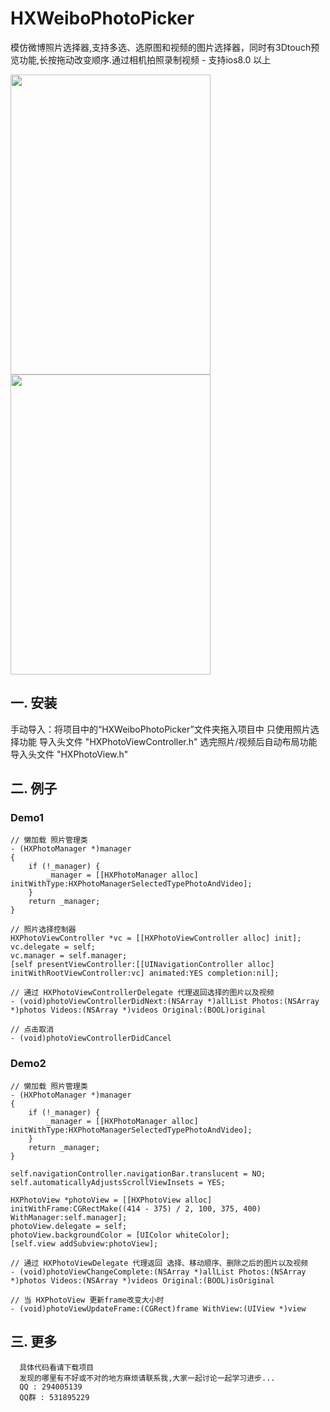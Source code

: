 # HXWeiboPhotoPicker

   模仿微博照片选择器,支持多选、选原图和视频的图片选择器，同时有3Dtouch预览功能,长按拖动改变顺序.通过相机拍照录制视频  - 支持ios8.0 以上

   <img src="https://oss-cn-hangzhou.aliyuncs.com/tsnrhapp/shop/photos/d15641ec563550d1c528313ba75abf46_2.png" width="320" height="480">
   <img src="https://oss-cn-hangzhou.aliyuncs.com/tsnrhapp/shop/photos/122849ae312dc181ecd312c426843c38_1.png" width="320" height="480">

## 一. 安装

   手动导入：将项目中的“HXWeiboPhotoPicker”文件夹拖入项目中
       只使用照片选择功能 导入头文件 "HXPhotoViewController.h"
       选完照片/视频后自动布局功能 导入头文件 "HXPhotoView.h"

## 二. 例子
### Demo1
```objc
// 懒加载 照片管理类
- (HXPhotoManager *)manager
{
    if (!_manager) {
        _manager = [[HXPhotoManager alloc] initWithType:HXPhotoManagerSelectedTypePhotoAndVideo];
    }
    return _manager;
}

// 照片选择控制器
HXPhotoViewController *vc = [[HXPhotoViewController alloc] init];
vc.delegate = self;
vc.manager = self.manager; 
[self presentViewController:[[UINavigationController alloc] initWithRootViewController:vc] animated:YES completion:nil];

// 通过 HXPhotoViewControllerDelegate 代理返回选择的图片以及视频
- (void)photoViewControllerDidNext:(NSArray *)allList Photos:(NSArray *)photos Videos:(NSArray *)videos Original:(BOOL)original

// 点击取消
- (void)photoViewControllerDidCancel

```
### Demo2
```objc
// 懒加载 照片管理类
- (HXPhotoManager *)manager
{
    if (!_manager) {
        _manager = [[HXPhotoManager alloc] initWithType:HXPhotoManagerSelectedTypePhotoAndVideo];
    }
    return _manager;
}

self.navigationController.navigationBar.translucent = NO;
self.automaticallyAdjustsScrollViewInsets = YES;

HXPhotoView *photoView = [[HXPhotoView alloc] initWithFrame:CGRectMake((414 - 375) / 2, 100, 375, 400) WithManager:self.manager];
photoView.delegate = self;
photoView.backgroundColor = [UIColor whiteColor];
[self.view addSubview:photoView];

// 通过 HXPhotoViewDelegate 代理返回 选择、移动顺序、删除之后的图片以及视频
- (void)photoViewChangeComplete:(NSArray *)allList Photos:(NSArray *)photos Videos:(NSArray *)videos Original:(BOOL)isOriginal

// 当 HXPhotoView 更新frame改变大小时
- (void)photoViewUpdateFrame:(CGRect)frame WithView:(UIView *)view

```
## 三. 更多 

      具体代码看请下载项目
      发现的哪里有不好或不对的地方麻烦请联系我,大家一起讨论一起学习进步... 
      QQ : 294005139
      QQ群 : 531895229


